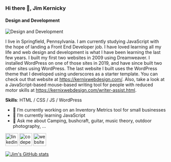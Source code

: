### Hi there 👋, Jim Kernicky
#### Design and Development
![Design and Development](https://scontent-lga3-2.xx.fbcdn.net/v/t1.6435-9/138673933_105642558179348_5581849997545206606_n.png?_nc_cat=106&ccb=1-5&_nc_sid=e3f864&_nc_ohc=Y5Z1pimotMYAX8d5ZJA&_nc_ht=scontent-lga3-2.xx&oh=8b6635e6f2c2144d695c96122138b9d1&oe=618D86A2)

I live in Springfield, Pennsylvania. I am currently studying JavaScript with the hope of landing a Front End Developer job. I have loved learning all my life and web design and development is what I have been learning the last few years. I built my first two websites in 2009 using Dreamweaver. I installed WordPress on one of those sites in 2019, and have since built two other sites using WordPress. The last website I built uses the WordPress theme that I developed using underscores as a starter template. You can check out that website at https://kernixwebdesign.com/. Also, take a look at a JavaScript-based mouse-based writing tool for people with reduced motor skills at https://kernixwebdesign.com/writer-assist.html. 

**Skills**: HTML / CSS / JS / WordPress

- 🔭 I’m currently working on an Inventory Metrics tool for small businesses 
- 🌱 I’m currently learning JavaScript  
- 💬 Ask me about Camping, bushcraft, guitar, music theory, outdoor photography, ... 


[<img src='https://cdn.jsdelivr.net/npm/simple-icons@3.0.1/icons/linkedin.svg' alt='linkedin' height='40'>](https://www.linkedin.com/in/jim-kernicky/)  [<img src='https://cdn.jsdelivr.net/npm/simple-icons@3.0.1/icons/codepen.svg' alt='codepen' height='40'>](https://codepen.io/jim-kernicky)  [<img src='https://cdn.jsdelivr.net/npm/simple-icons@3.0.1/icons/icloud.svg' alt='website' height='40'>](https://kernixwebdesign.com/resume-portfolio.html)  



[![Jim's GitHub stats](https://github-readme-stats.vercel.app/api?username=Kernix13)](https://github.com/Kernix13/github-readme-stats)




